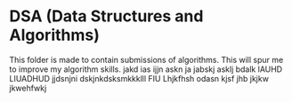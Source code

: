# DSA (Data Structures and Algorithms)

This folder is made to contain submissions of algorithms.
This will spur me to improve my algorithm skills.
jakd ias ijjn
askn ja jabskj asklj bdalk lAUHD LIUADHUD
jjdsnjni dskjnkdsksmkkklll
FIU Lhjkfhsh odasn
kjsf jhb
jkjkw jkwehfwkj